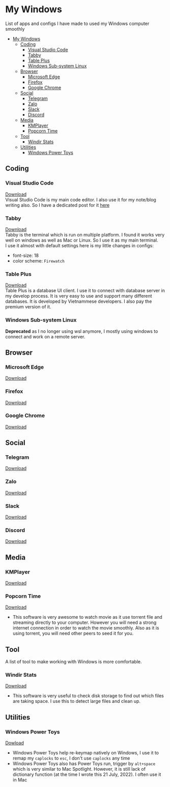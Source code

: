 # My Windows 
List of apps and configs I have made to used my Windows computer smoothly

- [My Windows](#my-windows)
  - [Coding](#coding)
    - [Visual Studio Code](#visual-studio-code)
    - [Tabby](#tabby)
    - [Table Plus](#table-plus)
    - [Windows Sub-system Linux](#windows-sub-system-linux)
  - [Browser](#browser)
    - [Microsoft Edge](#microsoft-edge)
    - [Firefox](#firefox)
    - [Google Chrome](#google-chrome)
  - [Social](#social)
    - [Telegram](#telegram)
    - [Zalo](#zalo)
    - [Slack](#slack)
    - [Discord](#discord)
  - [Media](#media)
    - [KMPlayer](#kmplayer)
    - [Popcorn Time](#popcorn-time)
  - [Tool](#tool)
    - [Windir Stats](#windir-stats)
  - [Utilities](#utilities)
    - [Windows Power Toys](#windows-power-toys)

## Coding

### Visual Studio Code
[Download]()  
Visual Studio Code is my main code editor. I also use it for my note/blog writing also.
So I have a dedicated post for it [here]()

### Tabby
[Download](https://github.com/Eugeny/tabby)   
Tabby is the terminal which is run on multiple platform. I found it works very well on windows as well as Mac or Linux.
So I use it as my main terminal.  
I use it almost with default settings here is my little changes in configs:   
- font-size: 18  
- color scheme: `Firewatch`

### Table Plus
[Download](https://tableplus.com/)  
Table Plus is a database UI client. I use it to connect with database server in my develop process.
It is very easy to use and support many different databases.
It is developed by Vietnammese developers.
I also pay the premium version of it.

### Windows Sub-system Linux
**Deprecated** as I no longer using wsl anymore, I mostly using windows to connect and work on a remote server.

## Browser

### Microsoft Edge
[Download]()

### Firefox
[Download]()

### Google Chrome
[Download]()

## Social

### Telegram
[Download]()

### Zalo
[Download]()

### Slack
[Download]()

### Discord
[Download]()

## Media

### KMPlayer
[Download]()

### Popcorn Time 
[Download](https://github.com/popcorn-official/popcorn-desktop)
- This software is very awesome to watch movie as it use torrent file and streaming directly to your computer. However you will need a strong internet connection in order to watch the movie smoothly. Also as it is using torrent, you will need other peers to seed it for you. 

## Tool
A list of tool to make working with Windows is more comfortable.

### Windir Stats
[Download]()
- This software is very useful to check disk storage to find out which files are taking space. I use this to detect large files and clean up.

## Utilities

### Windows Power Toys
[Dowload](https://github.com/microsoft/PowerToys)
- Windows Power Toys help re-keymap natively on Windows, I use it to remap my `caplocks` to `esc`, I don't use `caplocks` any time
- Windows Power Toys also has Power Toys run, trigger by `alt+space` which is very similar to Mac Spotlight. However, it is still lack of dictionary function (at the time I wrote this 21 July, 2022). I often use it in Mac
